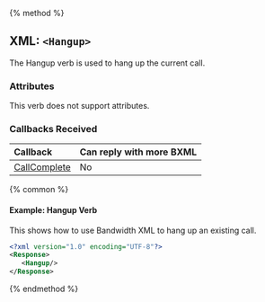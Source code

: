 {% method %}
## XML: `<Hangup>`
The Hangup verb is used to hang up the current call.


### Attributes
This verb does not support attributes.

### Callbacks Received
| Callback                         | Can reply with more BXML |
|:---------------------------------|:-------------------------|
| [CallComplete](../callBacks/callComplete.md) | No                      |

{% common %}
#### Example: Hangup Verb
This shows how to use Bandwidth XML to hang up an existing call.


```XML
<?xml version="1.0" encoding="UTF-8"?>
<Response>
   <Hangup/>
</Response>
```

{% endmethod %}
